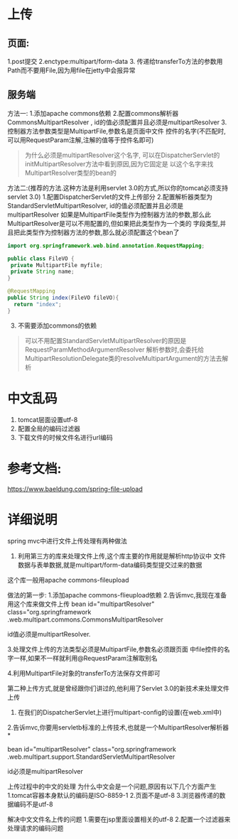 # 上传
## 页面:
1.post提交
2.enctype:multipart/form-data
3. 传递给transferTo方法的参数用Path而不要用File,因为用file在jetty中会报异常
## 服务端
方法一:
1.添加apache commons依赖
2.配置commons解析器CommonsMultipartResolver ,
id的值必须配置并且必须是multipartResolver
3.控制器方法参数类型是MultipartFile,参数名是页面中文件
控件的名字(不匹配时,可以用RequestParam注解,注解的值等于控件名即可)
> 为什么必须是multipartResolver这个名字,
> 可以在DispatcherServlet的initMultipartResolver方法中看到原因,因为它固定是
> 以这个名字来找MultipartResolver类型的bean的

方法二:(推荐的方法.这种方法是利用servlet 3.0的方式,所以你的tomcat必须支持servlet 3.0)
1.配置DispatcherServlet的文件上传部分
2.配置解析器类型为StandardServletMultipartResolver, id的值必须配置并且必须是multipartResolver
如果是MultipartFile类型作为控制器方法的参数,那么此MultipartResolver是可以不用配置的,但如果把此类型作为一个类的
字段类型,并且把此类型作为控制器方法的参数,那么就必须配置这个bean了

```java
import org.springframework.web.bind.annotation.RequestMapping;

public class FileVO {
 private MultipartFile myfile;
 private String name;
}

@RequestMapping
public String index(FileVO fileVO){
  return "index";
}
```
3. 不需要添加commons的依赖

> 可以不用配置StandardServletMultipartResolver的原因是RequestParamMethodArgumentResolver
> 解析参数时,会委托给MultipartResolutionDelegate类的resolveMultipartArgument的方法去解析

# 中文乱码
1. tomcat层面设置utf-8
2. 配置全局的编码过滤器
3. 下载文件的时候文件名进行url编码
# 参考文档:
https://www.baeldung.com/spring-file-upload


# 详细说明
 spring mvc中进行文件上传处理有两种做法
 1. 利用第三方的库来处理文件上传,这个库主要的作用就是解析http协议中
 文件数据与表单数据,就是multipart/form-data编码类型提交过来的数据

 这个库一般用apache commons-fileupload

 做法的第一步:
 1.添加apache commons-flieupload依赖
 2.告诉mvc,我现在准备用这个库来做文件上传
  bean id="multipartResolver" class="org.springframework
  .web.multipart.commons.CommonsMultipartResolver

  id值必须是multipartResolver.

 3.处理文件上传的方法类型必须是MultipartFile,参数名必须跟页面
 中file控件的名字一样,如果不一样就利用@RequestParam注解取别名

 4.利用MultipartFile对象的transferTo方法保存文件即可


 第二种上传方式,就是曾经跟你们讲过的,他利用了Servlet 3.0的新技术来处理文件
 上传

 1. 在我们的DispatcherServlet上进行multipart-config的设置(在web.xml中)

 2.告诉mvc,你要用servletb标准的上传技术,也就是一个MultipartResolver解析器 *

 bean id="multipartResolver" class="org.springframework
 .web.multipart.support.StandardServletMultipartResolver

 id必须是multipartResolver


 上传过程中的中文的处理
 为什么中文会是一个问题,原因有以下几个方面产生
 1.tomcat容器本身默认的编码是ISO-8859-1
 2.页面不是utf-8
 3.浏览器传递的数据编码不是utf-8

 解决中文文件名上传的问题
 1.需要在jsp里面设置相关的utf-8
 2.配置一个过滤器来处理请求的编码问题